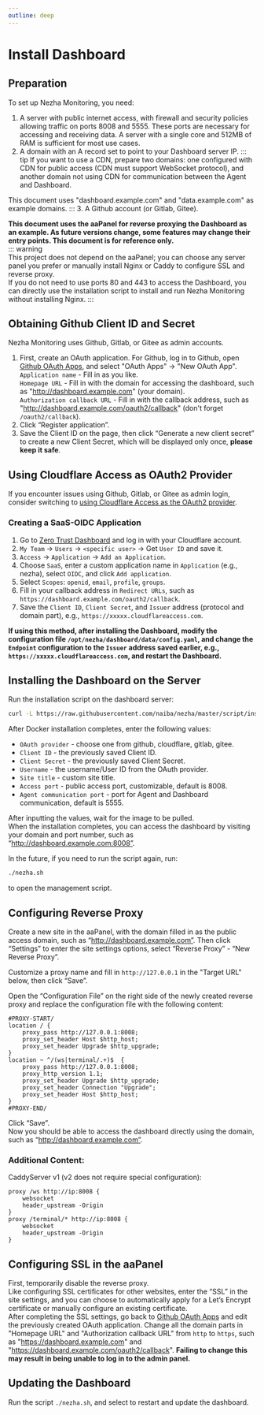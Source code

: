 ```yaml
---
outline: deep
---
```


# Install Dashboard

## Preparation

To set up Nezha Monitoring, you need:
1. A server with public internet access, with firewall and security policies allowing traffic on ports 8008 and 5555. These ports are necessary for accessing and receiving data. A server with a single core and 512MB of RAM is sufficient for most use cases.
2. A domain with an A record set to point to your Dashboard server IP.
::: tip 
If you want to use a CDN, prepare two domains: one configured with CDN for public access (CDN must support WebSocket protocol), and another domain not using CDN for communication between the Agent and Dashboard.  

This document uses "dashboard.example.com" and "data.example.com" as example domains.
:::
3. A Github account (or Gitlab, Gitee).

**This document uses the aaPanel for reverse proxying the Dashboard as an example. As future versions change, some features may change their entry points. This document is for reference only.**  
::: warning  
This project does not depend on the aaPanel; you can choose any server panel you prefer or manually install Nginx or Caddy to configure SSL and reverse proxy.  
If you do not need to use ports 80 and 443 to access the Dashboard, you can directly use the installation script to install and run Nezha Monitoring without installing Nginx.
:::  

## Obtaining Github Client ID and Secret

Nezha Monitoring uses Github, Gitlab, or Gitee as admin accounts.  
1. First, create an OAuth application. For Github, log in to Github, open [Github OAuth Apps](https://github.com/settings/developers), and select "OAuth Apps" -> "New OAuth App".  
`Application name` - Fill in as you like.  
`Homepage URL` - Fill in with the domain for accessing the dashboard, such as "http://dashboard.example.com" (your domain).  
`Authorization callback URL` - Fill in with the callback address, such as "http://dashboard.example.com/oauth2/callback" (don't forget `/oauth2/callback`).  
1. Click “Register application”.  
2. Save the Client ID on the page, then click “Generate a new client secret” to create a new Client Secret, which will be displayed only once, **please keep it safe**.

## Using Cloudflare Access as OAuth2 Provider

If you encounter issues using Github, Gitlab, or Gitee as admin login, consider switching to [using Cloudflare Access as the OAuth2 provider](/en_US/guide/q8.html).

### Creating a SaaS-OIDC Application

1. Go to [Zero Trust Dashboard](https://one.dash.cloudflare.com) and log in with your Cloudflare account.
2. `My Team` -> `Users` -> `<specific user>` -> Get `User ID` and save it.
3. `Access` -> `Application` -> `Add an Application`.
4. Choose `SaaS`, enter a custom application name in `Application` (e.g., nezha), select `OIDC`, and click `Add application`.
5. Select `Scopes`: `openid`, `email`, `profile`, `groups`.
6. Fill in your callback address in `Redirect URLs`, such as `https://dashboard.example.com/oauth2/callback`.
7. Save the `Client ID`, `Client Secret`, and `Issuer` address (protocol and domain part), e.g., `https://xxxxx.cloudflareaccess.com`.

**If using this method, after installing the Dashboard, modify the configuration file `/opt/nezha/dashboard/data/config.yaml`, and change the `Endpoint` configuration to the `Issuer` address saved earlier, e.g., `https://xxxxx.cloudflareaccess.com`, and restart the Dashboard.**

## Installing the Dashboard on the Server

Run the installation script on the dashboard server:
```bash
curl -L https://raw.githubusercontent.com/naiba/nezha/master/script/install_en.sh  -o nezha.sh && chmod +x nezha.sh && sudo ./nezha.sh
```  

After Docker installation completes, enter the following values:
- `OAuth provider` - choose one from github, cloudflare, gitlab, gitee.
- `Client ID` - the previously saved Client ID.
- `Client Secret` - the previously saved Client Secret.
- `Username` - the username/User ID from the OAuth provider.
- `Site title` - custom site title.
- `Access port` - public access port, customizable, default is 8008.
- `Agent communication port` - port for Agent and Dashboard communication, default is 5555.

After inputting the values, wait for the image to be pulled.  
When the installation completes, you can access the dashboard by visiting your domain and port number, such as “http://dashboard.example.com:8008”.

In the future, if you need to run the script again, run:
```bash
./nezha.sh
``` 
to open the management script.  

## Configuring Reverse Proxy

Create a new site in the aaPanel, with the domain filled in as the public access domain, such as “http://dashboard.example.com”. Then click “Settings” to enter the site settings options, select “Reverse Proxy” - “New Reverse Proxy”.

Customize a proxy name and fill in `http://127.0.0.1` in the "Target URL" below, then click “Save”.

Open the “Configuration File” on the right side of the newly created reverse proxy and replace the configuration file with the following content:
```nginx
#PROXY-START/
location / {
    proxy_pass http://127.0.0.1:8008;
    proxy_set_header Host $http_host;
    proxy_set_header Upgrade $http_upgrade;
}
location ~ ^/(ws|terminal/.+)$  {
    proxy_pass http://127.0.0.1:8008;
    proxy_http_version 1.1;
    proxy_set_header Upgrade $http_upgrade;
    proxy_set_header Connection "Upgrade";
    proxy_set_header Host $http_host;
}
#PROXY-END/
```
Click “Save”.  
Now you should be able to access the dashboard directly using the domain, such as “http://dashboard.example.com”.

### Additional Content:

CaddyServer v1 (v2 does not require special configuration):

```caddy
proxy /ws http://ip:8008 {
    websocket
    header_upstream -Origin
}
proxy /terminal/* http://ip:8008 {
    websocket
    header_upstream -Origin
}
```

## Configuring SSL in the aaPanel

First, temporarily disable the reverse proxy.  
Like configuring SSL certificates for other websites, enter the “SSL” in the site settings, and you can choose to automatically apply for a Let’s Encrypt certificate or manually configure an existing certificate.  
After completing the SSL settings, go back to [Github OAuth Apps](https://github.com/settings/developers) and edit the previously created OAuth application. Change all the domain parts in "Homepage URL" and "Authorization callback URL" from `http` to `https`, such as "https://dashboard.example.com" and "https://dashboard.example.com/oauth2/callback". **Failing to change this may result in being unable to log in to the admin panel.**

## Updating the Dashboard

Run the script `./nezha.sh`, and select to restart and update the dashboard.
